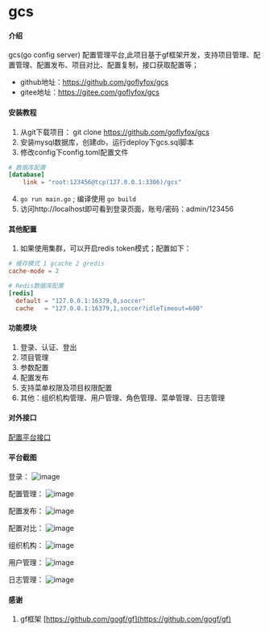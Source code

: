 # gcs

#### 介绍
gcs(go config server) 配置管理平台,此项目基于gf框架开发，支持项目管理、配置管理、配置发布、项目对比、配置复制，接口获取配置等；

* github地址：https://github.com/goflyfox/gcs
* gitee地址：https://gitee.com/goflyfox/gcs

#### 安装教程

1. 从git下载项目： git clone https://github.com/goflyfox/gcs
2. 安装mysql数据库，创建db，运行deploy下gcs.sql脚本
3. 修改config下config.toml配置文件
```toml
# 数据库配置
[database]
    link = "root:123456@tcp(127.0.0.1:3306)/gcs"
```
4. `go run main.go` ; 编译使用 `go build`
5. 访问http://localhost即可看到登录页面，账号/密码：admin/123456

#### 其他配置

1. 如果使用集群，可以开启redis token模式；配置如下：
```toml
# 缓存模式 1 gcache 2 gredis
cache-mode = 2

# Redis数据库配置
[redis]
  default = "127.0.0.1:16379,0,soccer"
  cache   = "127.0.0.1:16379,1,soccer?idleTimeout=600"
```

#### 功能模块

1. 登录、认证、登出
2. 项目管理
3. 参数配置
4. 配置发布
5. 支持菜单权限及项目权限配置
6. 其他：组织机构管理、用户管理、角色管理、菜单管理、日志管理

#### 对外接口
[配置平台接口](https://raw.githubusercontent.com/goflyfox/gcs/master/deploy/api.md "配置平台接口")

#### 平台截图

登录：
![image](https://raw.githubusercontent.com/goflyfox/gcs/master/deploy/image/1.png)

配置管理：
![image](https://raw.githubusercontent.com/goflyfox/gcs/master/deploy/image/g1.png)

配置发布：
![image](https://raw.githubusercontent.com/goflyfox/gcs/master/deploy/image/g2.png)

配置对比：
![image](https://raw.githubusercontent.com/goflyfox/gcs/master/deploy/image/g3.png)

组织机构：
![image](https://raw.githubusercontent.com/goflyfox/gcs/master/deploy/image/2.png)

用户管理：
![image](https://raw.githubusercontent.com/goflyfox/gcs/master/deploy/image/3.png)

日志管理：
![image](https://raw.githubusercontent.com/goflyfox/gcs/master/deploy/image/4.png)

#### 感谢

1. gf框架 [https://github.com/gogf/gf](https://github.com/gogf/gf) 
